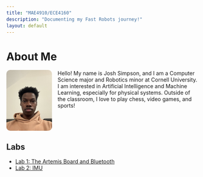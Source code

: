 ```yaml
---
title: "MAE4910/ECE4160"
description: "Documenting my Fast Robots journey!"
layout: default
---
```


# About Me

<div class="bio-container">
    <img src="assets/images/IMG_0931.jpg" alt="Profile Picture" style="float: left; margin-right: 15px; width: 120px; border-radius: 10px;">
    <p>Hello! My name is Josh Simpson, and I am a Computer Science major and Robotics minor at Cornell University. I am interested in Artificial Intelligence and Machine Learning, especially for physical systems. Outside of the classroom, I love to play chess, video games, and sports!</p>
</div>

<div style="clear: both;"></div>

## Labs
- [Lab 1: The Artemis Board and Bluetooth](docs/pages/lab1.md)
- [Lab 2: IMU](docs/pages/lab2.md)